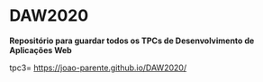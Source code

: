 # DAW2020


**Repositório para guardar todos os TPCs de Desenvolvimento de Aplicações Web**

 tpc3= https://joao-parente.github.io/DAW2020/
